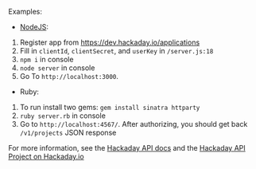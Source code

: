 Examples:

- [NodeJS](https://nodejs.org/):
1. Register app from https://dev.hackaday.io/applications
2.	Fill in `clientId`, `clientSecret`, and `userKey` in `/server.js:18`
3.	`npm i` in console
4.	`node server`  in console
5.	Go To `http://localhost:3000`.

- Ruby:
1. To run install two gems: `gem install sinatra httparty`
2. `ruby server.rb` in console
3. Go to `http://localhost:4567/`.  After authorizing, you should get back `/v1/projects` JSON response


For more information, see the [Hackaday API docs](https://dev.hackaday.io/) and the [Hackaday API Project on Hackaday.io](https://hackaday.io/project/5602-hackaday-api)
